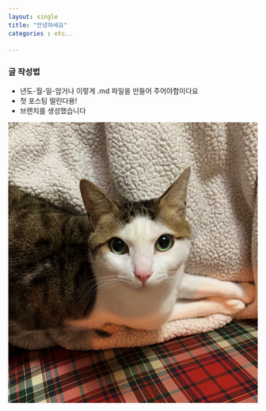 ```yaml
---
layout: single
title: "안녕하세요"
categories : etc..

---
```


### 글 작성법
- 년도-월-일-암거나 이렇게 .md 파일을 만들어 주어야함미다요
- 첫 포스팅 떨린다용!  
- 브랜치를 생성했습니다

![IMG_5018_Edited](..\images\2022-03-16-test\IMG_5018_Edited.jpg)

